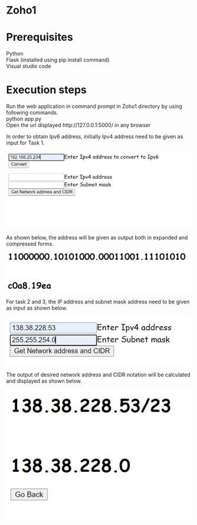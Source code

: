 # Zoho1
<h1>Prerequisites</h1>
Python<br/>
Flask (installed using pip install command)<br/>
Visual studio code<br/>
<h1>Execution steps</h1>
Run the web application in command prompt in Zoho1 directory by using following commands.<br/>
python app.py <br/>
Open the url displayed http://127.0.0.1:5000/ in any browser <br/>

In order to obtain Ipv6 address, initially Ipv4 address need to be given as input for Task 1.

![alt text](https://github.com/shashankkandaala2503/Zoho1/blob/main/Pictures/1.JPG)

As shown below, the address will be given as output both in expanded and compressed forms.

![alt text](https://github.com/shashankkandaala2503/Zoho1/blob/main/Pictures/2.JPG)

For task 2 and 3, the IP address and subnet mask address need to be given as input as shown below.

![alt text](https://github.com/shashankkandaala2503/Zoho1/blob/main/Pictures/3.JPG)

The output of desired network address and CIDR notation will be calculated and displayed as shown below.

![alt text](https://github.com/shashankkandaala2503/Zoho1/blob/main/Pictures/4.JPG)

